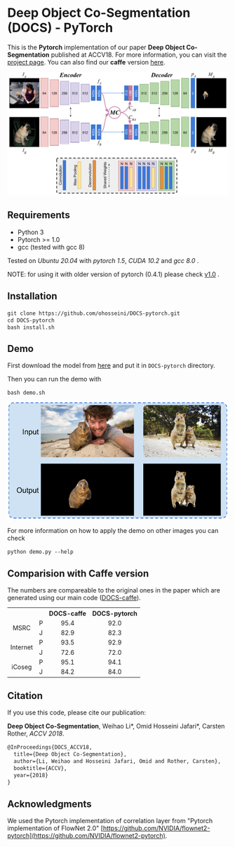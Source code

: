 # Deep Object Co-Segmentation (DOCS) - PyTorch

This is the **Pytorch** implementation of our paper **Deep Object Co-Segmentation** published at ACCV18. For more information, you can visit the [project page](https://ohosseini.github.io/projects/DOCS/). You can also find our **caffe** version [here](https://github.com/ohosseini/DOCS-caffe).

![DOCS Network](_assets/network.png)

## Requirements

- Python 3
- Pytorch >= 1.0
- gcc (tested with gcc 8)

Tested on *Ubuntu 20.04* with *pytorch 1.5*, *CUDA 10.2* and *gcc 8.0* .

NOTE: for using it with older version of pytorch (0.4.1) please check [v1.0](https://github.com/ohosseini/DOCS-pytorch/tree/v1.0) .

## Installation

```console
git clone https://github.com/ohosseini/DOCS-pytorch.git
cd DOCS-pytorch
bash install.sh
```

## Demo

First download the model from [here](https://drive.google.com/file/d/190CYTeTm9HABE59F75QCUG-OLWi_T6VH/view?usp=sharing) and put it in ```DOCS-pytorch``` directory.

Then you can run the demo with

```console
bash demo.sh
```

![demo](_assets/demo.png)

For more information on how to apply the demo on other images you can check

```console
python demo.py --help
```

## Comparision with Caffe version

The numbers are compareable to the original ones in the paper which are generated using our main code ([DOCS-caffe](https://github.com/ohosseini/DOCS-caffe)).

<center>
<table style="text-align:center;">
  <tr>
    <th></th>
    <th></th>
    <th>DOCS-caffe</th>
    <th>DOCS-pytorch</th>
  </tr>
  <tr>
    <td rowspan="2">MSRC</td>
    <td>P</td>
    <td>95.4</td>
    <td>92.0</td>
  </tr>
  <tr>
    <td>J</td>
    <td>82.9</td>
    <td>82.3</td>
  </tr>
  <tr>
    <td rowspan="2">Internet</td>
    <td>P</td>
    <td>93.5</td>
    <td>92.9</td>
  </tr>
  <tr>
    <td>J</td>
    <td>72.6</td>
    <td>72.0</td>
  </tr>
  <tr>
    <td rowspan="2">iCoseg</td>
    <td>P</td>
    <td>95.1</td>
    <td>94.1</td>
  </tr>
  <tr>
    <td>J</td>
    <td>84.2</td>
    <td>84.0</td>
  </tr>
</table>
</center>

## Citation

If you use this code, please cite our publication:

**Deep Object Co-Segmentation**, Weihao Li*, Omid Hosseini Jafari*, Carsten Rother, *ACCV 2018*.

```
@InProceedings{DOCS_ACCV18,
  title={Deep Object Co-Segmentation},
  author={Li, Weihao and Hosseini Jafari, Omid and Rother, Carsten},
  booktitle={ACCV},
  year={2018}
}
```

## Acknowledgments

We used the Pytorch implementation of correlation layer from "Pytorch implementation of FlowNet 2.0" [https://github.com/NVIDIA/flownet2-pytorch](https://github.com/NVIDIA/flownet2-pytorch).